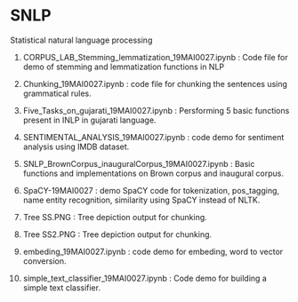 # SNLP
Statistical natural language processing

1. CORPUS_LAB_Stemming_lemmatization_19MAI0027.ipynb : Code file for demo of stemming and lemmatization functions in NLP

2. Chunking_19MAI0027.ipynb : code file for chunking the sentences using grammatical rules.

3. Five_Tasks_on_gujarati_19MAI0027.ipynb : Persforming 5 basic functions present in INLP in gujarati language.

4. SENTIMENTAL_ANALYSIS_19MAI0027.ipynb : code demo for sentiment analysis using IMDB dataset.

5. SNLP_BrownCorpus_inauguralCorpus_19MAI0027.ipynb : Basic functions and implementations on Brown corpus and inaugural corpus.

6. <a url='https://github.com/abhishek-30/SNLP/blob/master/SpaCY%20-%2019MAI0027.pdf'>SpaCY-19MAI0027</a> : demo SpaCY code for tokenization, pos_tagging, name entity recognition, similarity using SpaCY instead of NLTK.

7. Tree SS.PNG : Tree depiction output for chunking.

8. Tree SS2.PNG : Tree depiction output for chunking.

9. embeding_19MAI0027.ipynb : code demo for embeding, word to vector conversion. 

10. simple_text_classifier_19MAI0027.ipynb : Code demo for building a simple text classifier.
